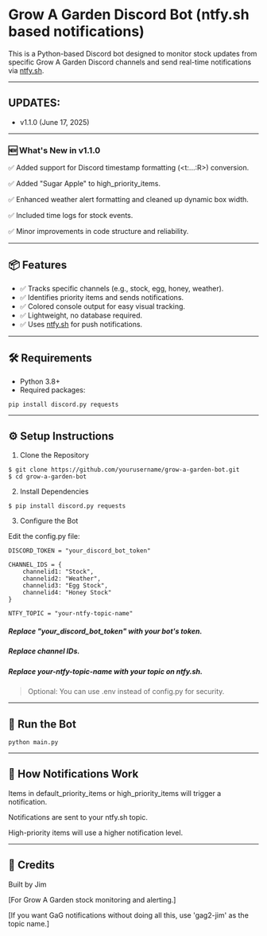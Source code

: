 # Grow A Garden Discord Bot (ntfy.sh based notifications)

This is a Python-based Discord bot designed to monitor stock updates from specific Grow A Garden Discord channels and send real-time notifications via [ntfy.sh](https://ntfy.sh).

---

## UPDATES: 
- v1.1.0 (June 17, 2025)

---

### 🆕 What's New in v1.1.0

✅ Added support for Discord timestamp formatting (<t:...:R>) conversion.

✅ Added "Sugar Apple" to high_priority_items.

✅ Enhanced weather alert formatting and cleaned up dynamic box width.

✅ Included time logs for stock events.

✅ Minor improvements in code structure and reliability.

---

## 📦 Features

- ✅ Tracks specific channels (e.g., stock, egg, honey, weather).
- ✅ Identifies priority items and sends notifications.
- ✅ Colored console output for easy visual tracking.
- ✅ Lightweight, no database required.
- ✅ Uses [ntfy.sh](https://ntfy.sh) for push notifications.

---

## 🛠 Requirements

- Python 3.8+
- Required packages:

```pip install discord.py requests```

---

## ⚙️ Setup Instructions

1. Clone the Repository

```
$ git clone https://github.com/yourusername/grow-a-garden-bot.git
$ cd grow-a-garden-bot
```

2. Install Dependencies

```$ pip install discord.py requests```

3. Configure the Bot

Edit the config.py file:

```
DISCORD_TOKEN = "your_discord_bot_token"

CHANNEL_IDS = {
    channelid1: "Stock",
    channelid2: "Weather",
    channelid3: "Egg Stock",
    channelid4: "Honey Stock"
}

NTFY_TOPIC = "your-ntfy-topic-name"
```

##### Replace "your_discord_bot_token" with your bot's token.

##### Replace channel IDs.

##### Replace your-ntfy-topic-name with your topic on ntfy.sh.

> Optional: You can use .env instead of config.py for security.

---

## 🚀 Run the Bot

```python main.py```

---

## 🔔 How Notifications Work

Items in default_priority_items or high_priority_items will trigger a notification.

Notifications are sent to your ntfy.sh topic.

High-priority items will use a higher notification level.

---

## 🤝 Credits

Built by Jim

[For Grow A Garden stock monitoring and alerting.]

[If you want GaG notifications without doing all this, use 'gag2-jim' as the topic name.]
